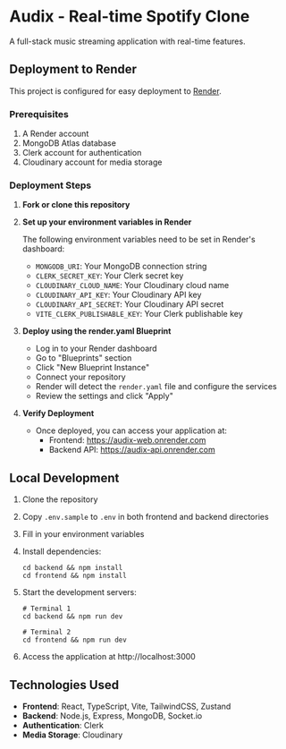 # Audix - Real-time Spotify Clone

A full-stack music streaming application with real-time features.

## Deployment to Render

This project is configured for easy deployment to [Render](https://render.com/).

### Prerequisites

1. A Render account
2. MongoDB Atlas database
3. Clerk account for authentication
4. Cloudinary account for media storage

### Deployment Steps

1. **Fork or clone this repository**

2. **Set up your environment variables in Render**

   The following environment variables need to be set in Render's dashboard:

   - `MONGODB_URI`: Your MongoDB connection string
   - `CLERK_SECRET_KEY`: Your Clerk secret key
   - `CLOUDINARY_CLOUD_NAME`: Your Cloudinary cloud name
   - `CLOUDINARY_API_KEY`: Your Cloudinary API key
   - `CLOUDINARY_API_SECRET`: Your Cloudinary API secret
   - `VITE_CLERK_PUBLISHABLE_KEY`: Your Clerk publishable key

3. **Deploy using the render.yaml Blueprint**

   - Log in to your Render dashboard
   - Go to "Blueprints" section
   - Click "New Blueprint Instance"
   - Connect your repository
   - Render will detect the `render.yaml` file and configure the services
   - Review the settings and click "Apply"

4. **Verify Deployment**

   - Once deployed, you can access your application at:
     - Frontend: https://audix-web.onrender.com
     - Backend API: https://audix-api.onrender.com

## Local Development

1. Clone the repository
2. Copy `.env.sample` to `.env` in both frontend and backend directories
3. Fill in your environment variables
4. Install dependencies:
   ```
   cd backend && npm install
   cd frontend && npm install
   ```
5. Start the development servers:

   ```
   # Terminal 1
   cd backend && npm run dev

   # Terminal 2
   cd frontend && npm run dev
   ```

6. Access the application at http://localhost:3000

## Technologies Used

- **Frontend**: React, TypeScript, Vite, TailwindCSS, Zustand
- **Backend**: Node.js, Express, MongoDB, Socket.io
- **Authentication**: Clerk
- **Media Storage**: Cloudinary
